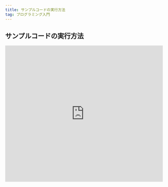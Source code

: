 ```yaml
---
title: サンプルコードの実行方法
tag: プログラミング入門
---
```


## サンプルコードの実行方法

<div style="width:100%;height:0px;position:relative;padding-bottom:86.435%;"><iframe src="https://streamable.com/e/mrlq9e?loop=0" frameborder="0" width="100%" height="100%" allowfullscreen style="width:100%;height:100%;position:absolute;left:0px;top:0px;overflow:hidden;" loading="lazy"></iframe></div>
